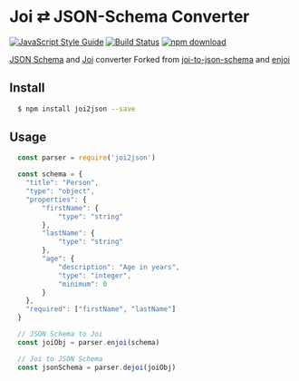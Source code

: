 # Joi ⇄ JSON-Schema Converter

[![JavaScript Style Guide][style-image]][style-url]
[![Build Status][travis-image]][travis-url]
[![npm download][download-image]][download-url]

[style-image]: https://img.shields.io/badge/code_style-standard-brightgreen.svg
[style-url]: https://standardjs.com
[travis-image]: https://travis-ci.org/yolopunk/joi2json.svg?branch=master
[travis-url]: https://travis-ci.org/yolopunk/joi2json
[download-image]: https://img.shields.io/npm/dm/joi2json.svg?style=flat-square
[download-url]: https://npmjs.org/package/joi2json

[JSON Schema](https://github.com/json-schema-org/json-schema-spec) and [Joi](https://github.com/hapijs/joi) converter
Forked from [joi-to-json-schema](https://github.com/lightsofapollo/joi-to-json-schema) and [enjoi](https://github.com/tlivings/enjoi)

## Install
```bash
  $ npm install joi2json --save
```

## Usage
```js
  const parser = require('joi2json')

  const schema = {
    "title": "Person",
    "type": "object",
    "properties": {
        "firstName": {
            "type": "string"
        },
        "lastName": {
            "type": "string"
        },
        "age": {
            "description": "Age in years",
            "type": "integer",
            "minimum": 0
        }
    },
    "required": ["firstName", "lastName"]
  }

  // JSON Schema to Joi
  const joiObj = parser.enjoi(schema)

  // Joi to JSON Schema
  const jsonSchema = parser.dejoi(joiObj)
```
